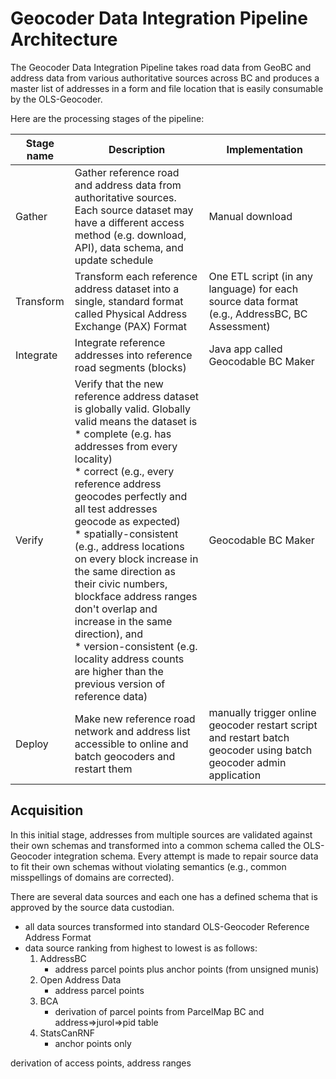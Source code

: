 # Geocoder Data Integration Pipeline Architecture
The Geocoder Data Integration Pipeline takes road data from GeoBC and address data from various authoritative sources across BC and produces a master list of addresses in a form and file location that is easily consumable by the OLS-Geocoder. 

Here are the processing stages of the pipeline:

Stage name|Description|Implementation
|--|--|--|
|Gather|Gather reference road and address data from authoritative sources. Each source dataset may have a different access method (e.g. download, API), data schema, and update schedule|Manual download
|Transform|Transform each reference address dataset into a single, standard format called Physical Address Exchange (PAX) Format|One ETL script (in any language) for each source data format (e.g., AddressBC, BC Assessment)
|Integrate| Integrate reference addresses into reference road segments (blocks)|Java app called Geocodable BC Maker|
|Verify|Verify that the new reference address dataset is globally valid. Globally valid means the dataset is <br> * complete (e.g. has addresses from every locality) <br> * correct (e.g., every reference address geocodes perfectly and all test addresses geocode as expected) <br> * spatially-consistent (e.g., address locations on every block increase in the same direction as their civic numbers, blockface address ranges don't overlap and increase in the same direction), and <br>  * version-consistent (e.g. locality address counts are higher than the previous version of reference data)|Geocodable BC Maker| 
Deploy| Make new reference road network and address list accessible to online and batch geocoders and restart them|manually trigger online geocoder restart script and restart batch geocoder using  batch geocoder admin application


## Acquisition
In this initial stage, addresses from multiple sources are validated against their own schemas and transformed into a common schema called the OLS-Geocoder integration schema. Every attempt is made to repair source data to fit their own schemas without violating semantics (e.g., common misspellings of domains are corrected).

There are several data sources and each one has a defined schema that is approved by the source data custodian. 
   - all data sources transformed into standard OLS-Geocoder Reference Address Format 
   - data source ranking from highest to lowest is as follows:
      1. AddressBC
          - address parcel points plus anchor points (from unsigned munis)
      2. Open Address Data
          - address parcel points
      3. BCA
         -  derivation of parcel points from ParcelMap BC and address=>jurol=>pid table
      4. StatsCanRNF
          - anchor points only 
 

derivation of access points, address ranges
